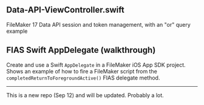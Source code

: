 ## Data-API-ViewController.swift
FileMaker 17 Data API session and token management, with an "or" query example

## FIAS Swift AppDelegate (walkthrough)
Create and use a Swift `AppDelegate` in a FileMaker iOS App SDK project. Shows an example of how to fire a FileMaker script from the `completedReturnToForegroundActive()` FIAS delegate method.

- - -

This is a new repo (Sep 12) and will be updated. Probably a lot.
